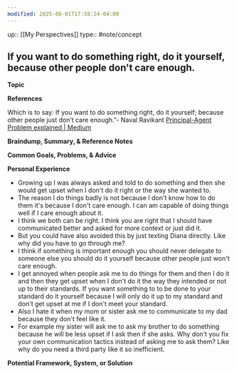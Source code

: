 ```yaml
---
modified: 2025-08-01T17:58:24-04:00
---
```

up:: [[My Perspectives]]
type:: #note/concept 
## If you want to do something right, do it yourself, because other people don't care enough. 

**Topic**
<!-- What are you writing about from The Queue? This can be a quote, tweet, idea, thought, interest, or even a broad topic. -->

**References**
<!-- What quotes, books, or external content are relevant to this topic? Where did you find this information? -->
Which is to say: If you want to do something right, do it yourself; because other people just don’t care enough.”- Naval Ravikant
[Principal-Agent Problem explained | Medium](https://medium.com/@DenisBischof/if-you-want-it-done-go-if-not-send-principal-agent-problem-9efab5fd6360)

**Braindump, Summary, & Reference Notes**
<!-- What thoughts, summaries, and existing notes come to mind regarding this topic? -->

**Common Goals, Problems, & Advice**
<!-- What are the common goals related to this topic? What problems arise, and what typical advice is offered to solve them? -->

**Personal Experience**
<!-- What personal experiences, stories, or problems have you faced that relate to this topic? -->
  - Growing up I was always asked and told to do something and then she would get upset when I don't do it right or the way she wanted to. 
  - The reason I do things badly is not because I don't know how to do them it's because I don't care enough. I can am capable of doing things well if I care enough about it.
  - I think we both can be right. I think you are right that I should have communicated better and asked for more context or just did it.
  - But you could have also avoided this by just texting Diana directly. Like why did you have to go through me?
  - I think if something is important enough you should never delegate to someone else you should do it yourself because other people just won't care enough.
  - I get annoyed when people ask me to do things for them and then I do it and then they get upset when I don't do it the way they intended or not up to their standards. If you want something to to be done to your standard do it yourself because I will only do it up to my standard and don't get upset at me if I don't meet your standard.
  - Also I hate it when my mom or sister ask me to communicate to my dad because they don't feel like it.
  - For example my sister will ask me to ask my brother to do something because he will be less upset if I ask then if she asks.  Why don't you fix your own communication tactics instead of asking me to ask them? Like why do you need a third party like it so inefficient. 

**Potential Framework, System, or Solution**
<!-- What memorable, step-by-step solution, framework, or system can be created to address this topic? -->